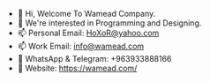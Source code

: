- 👋 Hi, Welcome To Wamead Company.
- 👀 We're interested in Programming and Designing.
- 📫 Personal Email: HoXoR@yahoo.com
- 📫 Work Email: info@wamead.com
- 📱  WhatsApp & Telegram: +963933888166
- 🔗 Website: https://wamead.com/
<!---
hoxor7/hoxor7 is a ✨ special ✨ repository because its `README.md` (this file) appears on your GitHub profile.
You can click the Preview link to take a look at your changes.
--->

